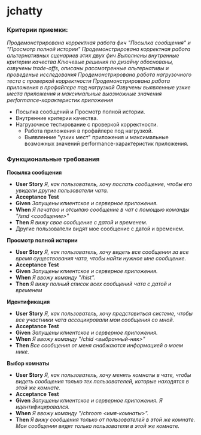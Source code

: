 # jchatty

### Критерии приемки:

_Продемонстрирована корректная работа фич "Посылка сообщения" и "Просмотр полной истории"
Продемонстрирована корректная работа альтернативных сценариев этих двух фич
Выполнены внутренные критерии качества
Ключевые решения по дизайну обоснованы, озвучены trade-offs, описаны рассмотренные альтернативы и проведеные исследования
Продемонстрирована работа нагрузочного теста с проверкой корректности
Продемонстрирована работа приложения в профайлере под нагрузкой
Озвучены выявленные узкие места приложения и максимальные выозможные значения performance-характеристик приложения_

- Посылка сообщений и Просмотр полной истории.
- Внутренние критерии качества.
- Нагрузочное тестирование с проверкой корректности.
  - Работа приложения в профайлере под нагрузкой.
  - Выявленние "узких мест" приложения и максимальные возможных значений performance-характеристик приложения.


### Функциональные требования
**Посылка сообщения**
- **User Story** _Я, как пользователь, хочу послать сообщение, чтобы его увидели другие пользователи чата._
- **Acceptance Test**
- **Given** _Запущены клиентское и серверное приложения._
- **When** _Я печатаю и отсылаю сообщение в чат с помощью команды "/snd <сообщение>"_
- **Then** _Я вижу свое сообщение с датой и временем._
- Другие пользователи видят мое сообщение с датой и временем.

**Просмотр полной истории**
- **User Story** _Я, как пользователь, хочу видеть все сообщения за все время существования чата, чтобы найти нужное мне сообщение._
- **Acceptance Test**
- **Given** _Запущены клиентское и серверное приложения._
- **When** _Я ввожу команду "/hist"._
- **Then** _Я вижу полный список всех сообщений чата с датой и временем_

**Идентификация**
- **User Story** _Я, как пользователь, хочу представиться системе, чтобы все участники чата ассоциировали мои сообщения со мной._
- **Acceptance Test**
- **Given** _Запущены клиентское и серверное приложения._
- **When** _Я ввожу команду "/chid <выбранный-ник>"_
- **Then** _Все сообщения от меня снабжаются информацией о моем нике._

**Выбор комнаты**
- **User Story** _Я, как пользователь, хочу менять комнаты в чате, чтобы видеть сообщения только тех пользователей, которые находятся в этой же комнате._
- **Acceptance Test**
- **Given** _Запущены клиентское и серверное приложения. Я идентифицировался._
- **When** _Я ввожу команду "/chroom <имя-комнаты>"._
- **Then** _Я вижу сообщения только от пользователей в этой же комнате. Мои сообщения видят только пользователи в этой же комнате._
